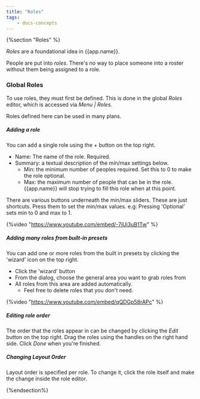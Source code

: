 ```yaml
---
title: "Roles"
tags: 
    - docs-concepts
---
```

{%section "Roles" %}

*Roles* are a foundational idea in {{app.name}}.

People are put into *roles*. There's no way to place someone into a roster without them being assigned to a role.


### Global Roles

To use roles, they must first be defined.  This is done in the global *Roles* editor, which is accessed via *Menu | Roles*.

Roles defined here can be used in many plans. 

##### Adding a role

You can add a single role using the + button on the top right. 

- Name: The name of the role. Required.
- Summary: a textual description of the min/max settings below.
    - Min: the minimum number of peoples required. Set this to 0 to make the role optional.
    - Max: the maximum number of people that can be in the role. {{app.name}} will stop trying to fill this role when at this point. 
    
There are various buttons underneath the min/max sliders. These are just shortcuts. Press them to set the min/max values.  e.g: Pressing 'Optional' sets min to 0 and max to 1.

{%video "https://www.youtube.com/embed/-7iUi3uB1Tw" %}

##### Adding many roles from built-in presets

You can add one or more roles from the built in presets by clicking the 'wizard' icon on the top right.
- Click the 'wizard' button
- From the dialog, choose the general area you want to grab roles from
- All roles from this area are added automatically.
    - Feel free to delete roles that you don't need.
     

{%video "https://www.youtube.com/embed/qQDGp58rAPc" %}

##### Editing role order

The order that the roles appear in can be changed by clicking the *Edit* button on the top right.  Drag the roles using the handles on the right hand side. Click *Done* when you're finished.

##### Changing Layout Order

Layout order is specified per role. To change it, click the role itself and make the change inside the role editor.

{%endsection%}
